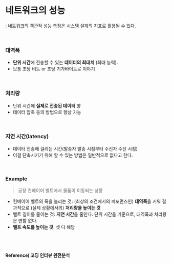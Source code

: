 # 네트워크의 성능

: 네트워크의 객관적 성능 측정은 시스템 설계의 지표로 활용될 수 있다.

<br>

### 대역폭

* **단위 시간**에 전송할 수 있는 **데이터의 최대치** (최대 능력).
* 보통 초당 비트 or 초당 기가바이트로 이야기

<br>

### 처리량

* 단위 시간에 **실제로 전송된 데이터** 양
* 데이터 압축 등의 방법으로 향상 가능

<br>

### 지연 시간(latency)

* 데이터 전송에 걸리는 시간(발송자 발송 시점부터 수신자 수신 시점)
* 이걸 단축시키기 위해 할 수 있는 방법은 일반적으로 없다고 한다.

<br>

### Example

> 공장 컨베이어 벨트에서 물품이 이동되는 상황

* 컨베이어 벨트의 폭을 늘리는 것: (최상의 조건에서의 퍼포먼스인) **대역폭**을 키워 결과적으로 (실제 상황에서의) **처리량을 높이는 것**
* 벨트 길이를 줄이는 것: **지연 시간**을 줄인다. 단위 시간을 기준으로, 대역폭과 처리량은 변함 없다.
* **벨트 속도를 높이는 것**: 셋 다 해당

<br><br>

#### Reference) 코딩 인터뷰 완전분석